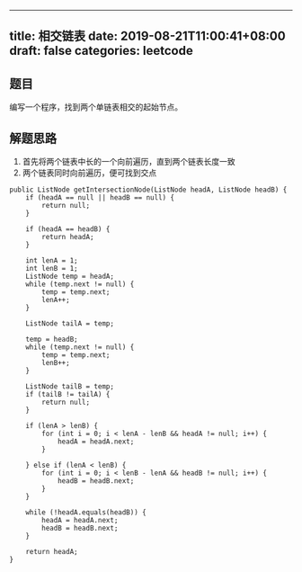 
---
title: 相交链表
date: 2019-08-21T11:00:41+08:00
draft: false
categories: leetcode
---


## 题目

编写一个程序，找到两个单链表相交的起始节点。

## 解题思路

  1. 首先将两个链表中长的一个向前遍历，直到两个链表长度一致
  2. 两个链表同时向前遍历，便可找到交点

```
public ListNode getIntersectionNode(ListNode headA, ListNode headB) {
    if (headA == null || headB == null) {
        return null;
    }

    if (headA == headB) {
        return headA;
    }

    int lenA = 1;
    int lenB = 1;
    ListNode temp = headA;
    while (temp.next != null) {
        temp = temp.next;
        lenA++;
    }

    ListNode tailA = temp;

    temp = headB;
    while (temp.next != null) {
        temp = temp.next;
        lenB++;
    }

    ListNode tailB = temp;
    if (tailB != tailA) {
        return null;
    }

    if (lenA > lenB) {
        for (int i = 0; i < lenA - lenB && headA != null; i++) {
            headA = headA.next;
        }

    } else if (lenA < lenB) {
        for (int i = 0; i < lenB - lenA && headB != null; i++) {
            headB = headB.next;
        }
    }

    while (!headA.equals(headB)) {
        headA = headA.next;
        headB = headB.next;
    }

    return headA;
}
```
